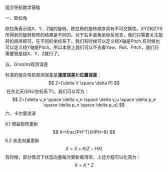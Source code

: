 组合导航数学基础

一、欧拉角

​		欧拉角表示绕X、Y、Z轴的旋转。欧拉角的旋转顺序具有不可交换性。XYZ和ZYX所得到的旋转矩阵的结果是不同的。对于右手直角坐标系而言，我们只需要关注旋转的顺序即可。在不同的坐标系下，我们有时候可以定义绕X轴是Pitch,有时候也可以定义绕Y轴是Pitch。所以本质上我们可以不去看Yaw、Roll、Pitch，我们只需要管是绕X、Y、Z就行了。

五、GnssIns观测误差

​		标准的组合导航观测误差是**速度误差**和**位置误差**：
$$
Z=[\delta V \space \delta P]
$$
​		在东北天(ENU坐标系下)，我们可以写为：
$$
Z=[\delta v_e \space \delta v_n \space \delta v_u \space \delta p_e \space \delta p_n \space \delta p_u]
$$
六、卡尔曼滤波

6.1 增益矩阵更新
$$
K=\frac{PH^T}{HPH+R}
$$
6.2 状态向量更新
$$
X=X+K(Z-HX)
$$
​		有时候，部分情况下状态向量每次更新被清空，上述方程可以化简为：
$$
X=K*Z
$$

